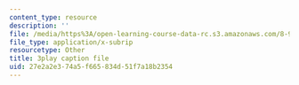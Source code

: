 ```yaml
---
content_type: resource
description: ''
file: /media/https%3A/open-learning-course-data-rc.s3.amazonaws.com/8-962-general-relativity-spring-2020/27e2a2e374a5f665834d51f7a18b2354_d1dtqw7f6pw.srt
file_type: application/x-subrip
resourcetype: Other
title: 3play caption file
uid: 27e2a2e3-74a5-f665-834d-51f7a18b2354
---
```

